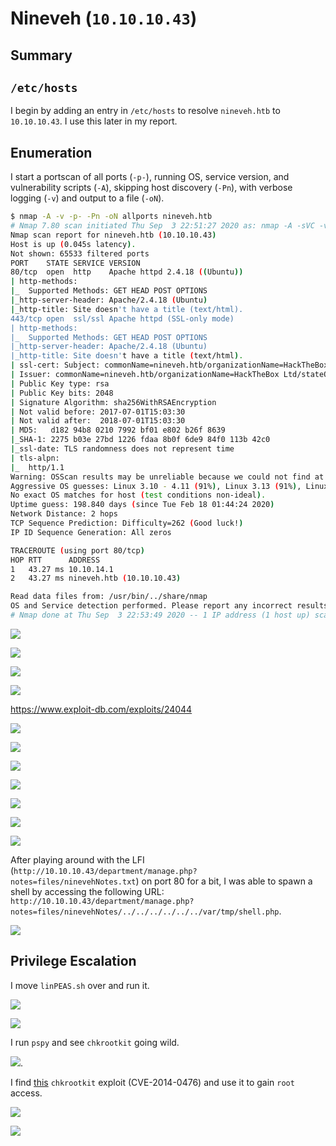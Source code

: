 # Nineveh (`10.10.10.43`)

## Summary

## `/etc/hosts`

I begin by adding an entry in `/etc/hosts` to resolve `nineveh.htb` to `10.10.10.43`. I use this later in my report.

## Enumeration

I start a portscan of all ports (`-p-`), running OS, service version, and vulnerability scripts (`-A`), skipping host discovery (`-Pn`), with verbose logging (`-v`) and output to a file (`-oN`).

```bash
$ nmap -A -v -p- -Pn -oN allports nineveh.htb
# Nmap 7.80 scan initiated Thu Sep  3 22:51:27 2020 as: nmap -A -sVC -v -p- -Pn -oA allports nineveh.htb
Nmap scan report for nineveh.htb (10.10.10.43)
Host is up (0.045s latency).
Not shown: 65533 filtered ports
PORT    STATE SERVICE VERSION
80/tcp  open  http    Apache httpd 2.4.18 ((Ubuntu))
| http-methods: 
|_  Supported Methods: GET HEAD POST OPTIONS
|_http-server-header: Apache/2.4.18 (Ubuntu)
|_http-title: Site doesn't have a title (text/html).
443/tcp open  ssl/ssl Apache httpd (SSL-only mode)
| http-methods: 
|_  Supported Methods: GET HEAD POST OPTIONS
|_http-server-header: Apache/2.4.18 (Ubuntu)
|_http-title: Site doesn't have a title (text/html).
| ssl-cert: Subject: commonName=nineveh.htb/organizationName=HackTheBox Ltd/stateOrProvinceName=Athens/countryName=GR
| Issuer: commonName=nineveh.htb/organizationName=HackTheBox Ltd/stateOrProvinceName=Athens/countryName=GR
| Public Key type: rsa
| Public Key bits: 2048
| Signature Algorithm: sha256WithRSAEncryption
| Not valid before: 2017-07-01T15:03:30
| Not valid after:  2018-07-01T15:03:30
| MD5:   d182 94b8 0210 7992 bf01 e802 b26f 8639
|_SHA-1: 2275 b03e 27bd 1226 fdaa 8b0f 6de9 84f0 113b 42c0
|_ssl-date: TLS randomness does not represent time
| tls-alpn: 
|_  http/1.1
Warning: OSScan results may be unreliable because we could not find at least 1 open and 1 closed port
Aggressive OS guesses: Linux 3.10 - 4.11 (91%), Linux 3.13 (91%), Linux 3.13 or 4.2 (91%), Linux 3.16 (91%), Linux 3.16 - 4.6 (91%), Linux 3.2 - 4.9 (91%), Linux 4.2 (91%), Linux 4.4 (91%), Linux 4.8 (91%), Linux 4.9 (91%)
No exact OS matches for host (test conditions non-ideal).
Uptime guess: 198.840 days (since Tue Feb 18 01:44:24 2020)
Network Distance: 2 hops
TCP Sequence Prediction: Difficulty=262 (Good luck!)
IP ID Sequence Generation: All zeros

TRACEROUTE (using port 80/tcp)
HOP RTT      ADDRESS
1   43.27 ms 10.10.14.1
2   43.27 ms nineveh.htb (10.10.10.43)

Read data files from: /usr/bin/../share/nmap
OS and Service detection performed. Please report any incorrect results at https://nmap.org/submit/ .
# Nmap done at Thu Sep  3 22:53:49 2020 -- 1 IP address (1 host up) scanned in 141.79 seconds
```

![](img/2020-09-04-00-01-58.png)

![](img/2020-09-04-00-04-02.png)

![](img/2020-09-04-00-12-31.png)

![](img/2020-09-04-00-12-22.png)

https://www.exploit-db.com/exploits/24044

![](img/2020-09-04-00-15-33.png)

![](img/2020-09-04-00-16-01.png)

![](img/2020-09-04-00-25-53.png)

![](img/2020-09-04-00-26-45.png)

![](img/2020-09-04-18-44-37.png)

![](img/2020-09-04-18-49-46.png)

![](img/2020-09-04-18-49-38.png)

After playing around with the LFI (`http://10.10.10.43/department/manage.php?notes=files/ninevehNotes.txt`) on port 80 for a bit, I was able to spawn a shell by accessing the following URL: `http://10.10.10.43/department/manage.php?notes=files/ninevehNotes/../../../../../../var/tmp/shell.php`.

![](img/2020-09-04-20-38-19.png)

## Privilege Escalation

I move `linPEAS.sh` over and run it.

![](img/2020-09-04-20-43-34.png)

![](img/2020-09-04-20-45-32.png)

I run `pspy` and see `chkrootkit` going wild.

![](img/2020-09-04-22-53-41.png).

I find [this](https://www.exploit-db.com/exploits/33899) `chkrootkit` exploit (CVE-2014-0476) and use it to gain `root` access.

![](img/2020-09-04-23-00-19.png)

![](img/2020-09-04-23-00-44.png)
